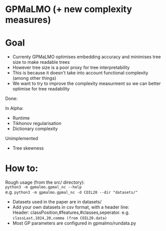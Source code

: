 # GPMaLMO (+ new complexity measures)

# Goal
* Currenty GPMaLMO optimises embedding accuracy and minimises tree size to make readable trees
* However tree size is a poor proxy for tree interpretability
* This is because it doesn't take into account functional complexity (among other things)
* We want to try to improve the complexity measurment so we can better optimise for tree readability

Done:

In Alpha:
* Runtime 
* Tikhonov regularisation
* Dictionary complexity

Unimplemented
* Tree skewness

# How to:

Rough usage (from the src/ directory):   
`python3 -m gpmalmo.gpmal_nc --help`  
e.g. `python3 -m gpmalmo.gpmal_nc -d COIL20 --dir "datasets/"`

* Datasets used in the paper are in datasets/
* Add your own datasets in csv format, with a header line:  
Header: classPosition,#features,#classes,seperator. e.g.  
`classLast,1024,20,comma (from COIL20.data)`
* Most GP parameters are configured in gpmalmo/rundata.py
